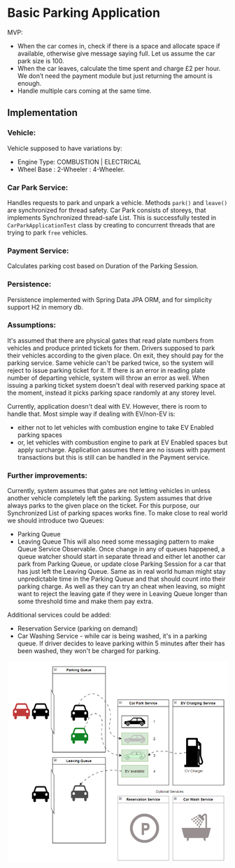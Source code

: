 # Basic Parking Application
MVP:
- When the car comes in, check if there is a space and allocate space if available, otherwise give message saying full.   Let us assume the car park size is 100.
- When the car leaves, calculate the time spent and charge £2 per hour.  We don’t need the payment module but just returning the amount is enough.
- Handle multiple cars coming at the same time.

## Implementation

### Vehicle:
Vehicle supposed to have variations by:
- Engine Type: COMBUSTION | ELECTRICAL 
- Wheel Base : 2-Wheeler : 4-Wheeler.  

### Car Park Service: 
Handles requests to park and unpark a vehicle. Methods `park()` and `leave()` are synchronized for thread safety.
Car Park consists of storeys, that implements Synchronized thread-safe List. 
This is successfully tested in `CarParkApplicationTest` class by creating to concurrent threads that are trying to park `free` vehicles.

### Payment Service:
Calculates parking cost based on Duration of the Parking Session.

### Persistence:
Persistence implemented with Spring Data JPA ORM, and for simplicity support H2 in memory db.

### Assumptions:
It's assumed that there are physical gates that read plate numbers from vehicles and produce printed tickets for them.
Drivers supposed to park their vehicles according to the given place.
On exit, they should pay for the parking service.
Same vehicle can't be parked twice, so the system will reject to issue parking ticket for it.
If there is an error in reading plate number of departing vehicle, system will throw an error as well.
When issuing a parking ticket system doesn't deal with reserved parking space at the moment, instead it picks parking space randomly at any storey level.  

Currently, application doesn't deal with EV. However, there is room to handle that. 
Most simple way if dealing with EV/non-EV is:
- either not to let vehicles with combustion engine to take EV Enabled parking spaces
- or, let vehicles with combustion engine to park at EV Enabled spaces but apply surcharge.
Application assumes there are no issues with payment transactions but this is still can be handled in the Payment service.

### Further improvements:
Currently, system assumes that gates are not letting vehicles in unless another vehicle completely left the parking. 
System assumes that drive always parks to the given place on the ticket. For this purpose, our Synchronized List of parking spaces works fine.
To make close to real world we should introduce two Queues: 
- Parking Queue
- Leaving Queue
This will also need some messaging pattern to make Queue Service Observable. Once change in any of queues happened, a queue watcher should start in separate thread and either let another car park from Parking Queue, or update close Parking Session for a car that has just left the Leaving Queue.
Same as in real world human might stay unpredictable time in the Parking Queue and that should count into their parking charge. As well as they can try an cheat when leaving, so might want to reject the leaving gate if they were in Leaving Queue longer than some threshold time and make them pay extra.

Additional services could be added:
- Reservation Service (parking on demand)
- Car Washing Service - while car is being washed, it's in a parking queue. If driver decides to leave parking within 5 minutes after their has been washed, they won't be charged for parking.  

![concept](./concept.png)